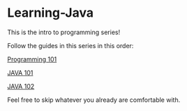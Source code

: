 # Learning-Java
This is the intro to programming series!

Follow the guides in this series in this order:

[Programming 101](https://github.com/SciBorgs/SciGuides/blob/main/projects/intro-to-programming/Programming101.md)

[JAVA 101](https://github.com/imJasminee/Learning-Java/blob/main/JAVA%20101)

[JAVA 102](https://github.com/SciBorgs/SciGuides/blob/main/projects/intro-to-programming/Java102.md)

Feel free to skip whatever you already are comfortable with.